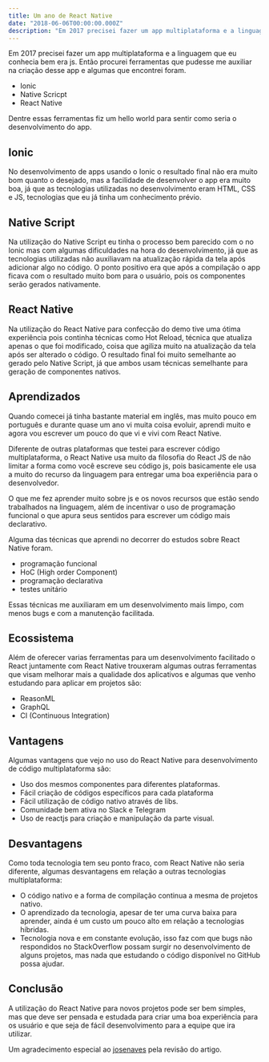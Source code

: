 ```yaml
---
title: Um ano de React Native
date: "2018-06-06T00:00:00.000Z"
description: "Em 2017 precisei fazer um app multiplataforma e a linguagem que eu conhecia bem era js. Então procurei ferramentas que pudesse me auxiliar na criação desse app e algumas que encontrei foram."
---
```


Em 2017 precisei fazer um app multiplataforma e a linguagem que eu conhecia bem era js. Então procurei ferramentas que pudesse me auxiliar na criação desse app e algumas que encontrei foram.

- Ionic
- Native Scricpt
- React Native

Dentre essas ferramentas fiz um hello world para sentir como seria o desenvolvimento do app.

## Ionic

No desenvolvimento de apps usando o Ionic o resultado final não era muito bom quanto o desejado, mas a facilidade de desenvolver o app era muito boa, já que as tecnologias utilizadas no desenvolvimento eram HTML, CSS e JS, tecnologias que eu já tinha um conhecimento prévio.

## Native Script

Na utilização do Native Script eu tinha o processo bem parecido com o no Ionic mas com algumas dificuldades na hora do desenvolvimento, já que as tecnologias utilizadas não auxiliavam na atualização rápida da tela após adicionar algo no código. O ponto positivo era que após a compilação o app ficava com o resultado muito bom para o usuário, pois os componentes serão gerados nativamente.

## React Native

Na utilização do React Native para confecção do demo tive uma ótima experiência pois continha técnicas como Hot Reload, técnica que atualiza apenas o que foi modificado, coisa que agiliza muito na atualização da tela após ser alterado o código. O resultado final foi muito semelhante ao gerado pelo Native Script, já que ambos usam técnicas semelhante para geração de componentes nativos.

## Aprendizados

Quando comecei já tinha bastante material em inglês, mas muito pouco em português e durante quase um ano vi muita coisa evoluir, aprendi muito e agora vou escrever um pouco do que vi e vivi com React Native.

Diferente de outras plataformas que testei para escrever código multiplataforma, o React Native usa muito da filosofia do React JS de não limitar a forma como você escreve seu código js, pois basicamente ele usa a muito do recurso da linguagem para entregar uma boa experiência para o desenvolvedor.

O que me fez aprender muito sobre js e os novos recursos que estão sendo trabalhados na linguagem, além de incentivar o uso de programação funcional o que apura seus sentidos para escrever um código mais declarativo.

Alguma das técnicas que aprendi no decorrer do estudos sobre React Native foram.

- programação funcional
- HoC (High order Component)
- programação declarativa
- testes unitário

Essas técnicas me auxiliaram em um desenvolvimento mais limpo, com menos bugs e com a manutenção facilitada.

## Ecossistema

Além de oferecer varias ferramentas para um desenvolvimento facilitado o React juntamente com React Native trouxeram algumas outras ferramentas que visam melhorar mais a qualidade dos aplicativos e algumas que venho estudando para aplicar em projetos são:

- ReasonML
- GraphQL
- CI (Continuous Integration)

## Vantagens

Algumas vantagens que vejo no uso do React Native para desenvolvimento de código multiplataforma são:

- Uso dos mesmos componentes para diferentes plataformas.
- Fácil criação de códigos específicos para cada plataforma
- Fácil utilização de código nativo através de libs.
- Comunidade bem ativa no Slack e Telegram
- Uso de reactjs para criação e manipulação da parte visual.

## Desvantagens

Como toda tecnologia tem seu ponto fraco, com React Native não seria diferente, algumas desvantagens em relação a outras tecnologias multiplataforma:

- O código nativo e a forma de compilação continua a mesma de projetos nativo.
- O aprendizado da tecnologia, apesar de ter uma curva baixa para aprender, ainda é um custo um pouco alto em relação a tecnologias híbridas.
- Tecnologia nova e em constante evolução, isso faz com que bugs não respondidos no StackOverflow possam surgir no desenvolvimento de alguns projetos, mas nada que estudando o código disponível no GitHub possa ajudar.

## Conclusão

A utilização do React Native para novos projetos pode ser bem simples, mas que deve ser pensada e estudada para criar uma boa experiência para os usuário e que seja de fácil desenvolvimento para a equipe que ira utilizar.

Um agradecimento especial ao [josenaves](https://github.com/josenaves) pela revisão do artigo.